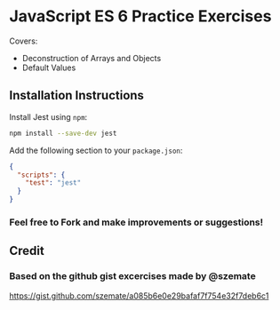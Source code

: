 # JavaScript ES 6 Practice Exercises

Covers:

- Deconstruction of Arrays and Objects
- Default Values

## Installation Instructions

Install Jest using `npm`:

```bash
npm install --save-dev jest
```

Add the following section to your `package.json`:

```json
{
  "scripts": {
    "test": "jest"
  }
}
```

### Feel free to Fork and make improvements or suggestions!

## Credit

### Based on the github gist excercises made by @szemate

https://gist.github.com/szemate/a085b6e0e29bafaf7f754e32f7deb6c1
